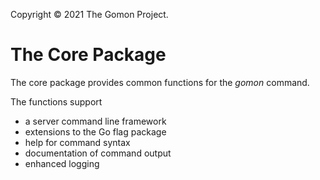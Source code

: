 Copyright © 2021 The Gomon Project.

# The Core Package

The core package provides common functions for the *gomon* command.

The functions support
 * a server command line framework
 * extensions to the Go flag package
 * help for command syntax
 * documentation of command output
 * enhanced logging
